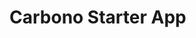 # Carbono Starter App
<center>
<img href="https://github.com/CarbonoDev/moneyko/blob/develop/src/statics/capture_moneyko.png?raw=true">
</center>